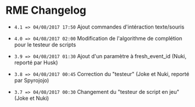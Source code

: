 # RME Changelog

*  `4.1 => 04/08/2017 17:50` Ajout commandes d'intéraction texte/souris

*  `4.0 => 04/08/2017 02:00` Modification de l'algorithme de complétion pour le testeur de scripts
*  `3.9 => 04/08/2017 01:30` Ajout d'un paramètre à fresh_event_id (Nuki, reporté par Husk)
*  `3.8 => 04/08/2017 00:45` Correction du "testeur" (Joke et Nuki, reporté par Spyrojojo)
*  `3.7 => 04/08/2017 00:30` Changement du "testeur de script en jeu" (Joke et Nuki)